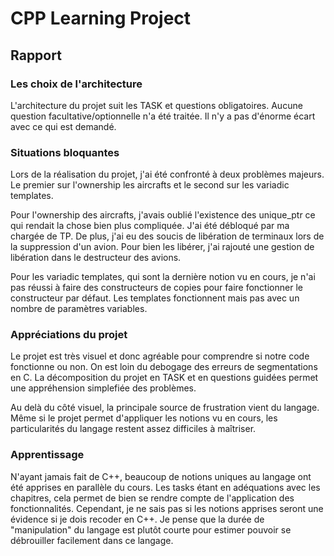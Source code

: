 # CPP Learning Project
## Rapport

### Les choix de l'architecture

L'architecture du projet suit les TASK et questions obligatoires. Aucune question facultative/optionnelle n'a été traitée. Il n'y a pas d'énorme écart avec ce qui est demandé.

### Situations bloquantes

Lors de la réalisation du projet, j'ai été confronté à deux problèmes majeurs. Le premier sur l'ownership les aircrafts et le second sur les variadic templates.

Pour l'ownership des aircrafts, j'avais oublié l'existence des unique_ptr ce qui rendait la chose bien plus compliquée. J'ai été débloqué par ma chargée de TP. De plus, j'ai eu des soucis de libération de terminaux lors de la suppression d'un avion. Pour bien les libérer, j'ai rajouté une gestion de libération dans le destructeur des avions.

Pour les variadic templates, qui sont la dernière notion vu en cours, je n'ai pas réussi à faire des constructeurs de copies pour faire fonctionner le constructeur par défaut. Les templates fonctionnent mais pas avec un nombre de paramètres variables. 

### Appréciations du projet

Le projet est très visuel et donc agréable pour comprendre si notre code fonctionne ou non. On est loin du debogage des erreurs de segmentations en C. La décomposition du projet en TASK et en questions guidées permet une appréhension simplefiée des problèmes.

Au delà du côté visuel, la principale source de frustration vient du langage. Même si le projet permet d'appliquer les notions vu en cours, les particularités du langage restent assez difficiles à maîtriser.

### Apprentissage

N'ayant jamais fait de C++, beaucoup de notions uniques au langage ont été apprises en parallèle du cours. Les tasks étant en adéquations avec les chapitres, cela permet de bien se rendre compte de l'application des fonctionnalités. 
Cependant, je ne sais pas si les notions apprises seront une évidence si je dois recoder en C++. Je pense que la durée de "manipulation" du langage est plutôt courte pour estimer pouvoir se débrouiller facilement dans ce langage.

